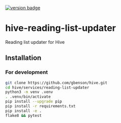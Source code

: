 [![version badge]](https://hub.docker.com/r/gbenson/hive-reading-list-updater)

[version badge]: https://img.shields.io/docker/v/gbenson/hive-reading-list-updater?color=limegreen

# hive-reading-list-updater

Reading list updater for Hive

## Installation

### For development

```sh
git clone https://github.com/gbenson/hive.git
cd hive/services/reading-list-updater
python3 -m venv .venv
. .venv/bin/activate
pip install --upgrade pip
pip install -r requirements.txt
pip install -e .
flake8 && pytest
```
